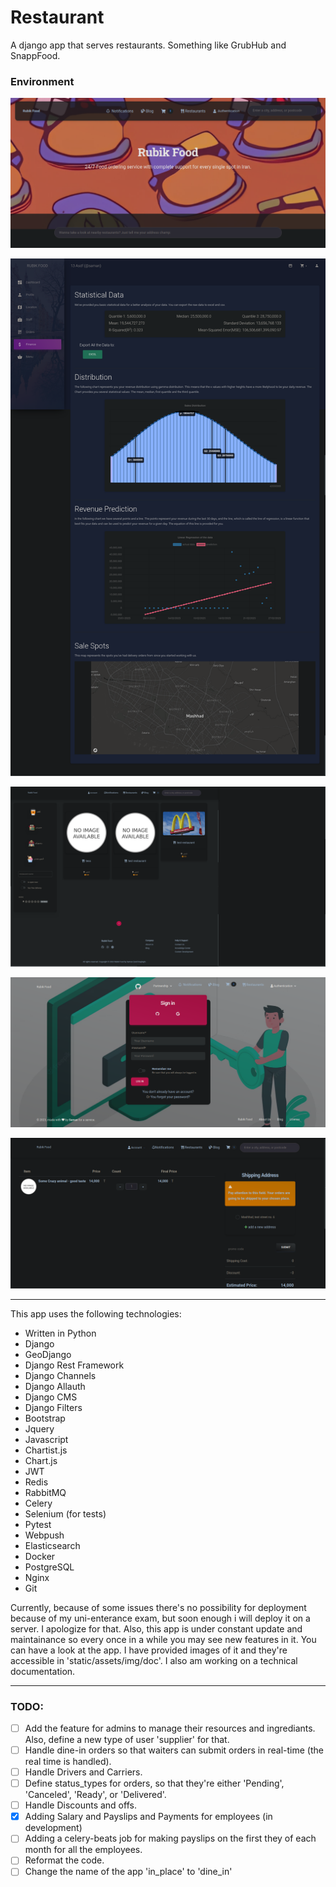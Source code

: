 # Restaurant

A django app that serves restaurants. Something like GrubHub and SnappFood.

### Environment

![](static/assets/img/doc/Screenshot_from_2023-02-26_20-23-10.png?raw=true)

![](static/assets/img/doc/Firefox_Screenshot_2023-02-26T16-06-59.539Z.png?raw=true)

![](static/assets/img/doc/Firefox_Screenshot_2023-02-26T16-58-45.081Z.png?raw=true)

![](static/assets/img/doc/Screenshot_from_2023-02-25_01-19-05.png?raw=true)

![](static/assets/img/doc/Screenshot_from_2023-02-26_21-14-00.png?raw=true)

---

This app uses the following technologies:
+ Written in Python
+ Django
+ GeoDjango
+ Django Rest Framework
+ Django Channels
+ Django Allauth
+ Django CMS
+ Django Filters
+ Bootstrap
+ Jquery
+ Javascript
+ Chartist.js
+ Chart.js
+ JWT
+ Redis
+ RabbitMQ
+ Celery
+ Selenium (for tests)
+ Pytest
+ Webpush
+ Elasticsearch
+ Docker
+ PostgreSQL
+ Nginx
+ Git

Currently, because of some issues there's no possibility for deployment because of my uni-enterance exam,
  but soon enough i will deploy it on a server. I apologize for that.
Also, this app is under constant update and maintainance so every once in a while you may see new features in it.
You can have a look at the app. I have provided images of it and they're accessible in 'static/assets/img/doc'.
I also am working on a technical documentation.

---
### TODO:
- [ ] Add the feature for admins to manage their resources and ingrediants. Also, define a new type of user 'supplier' for that.
- [ ] Handle dine-in orders so that waiters can submit orders in real-time (the real time is handled).
- [ ] Handle Drivers and Carriers.
- [ ] Define status_types for orders, so that they're either 'Pending', 'Canceled', 'Ready', or 'Delivered'.
- [ ] Handle Discounts and offs.
- [x] Adding Salary and Payslips and Payments for employees (in development)
- [ ] Adding a celery-beats job for making payslips on the first they of each month for all the employees.
- [ ] Reformat the code.
- [ ] Change the name of the app 'in_place' to 'dine_in'
